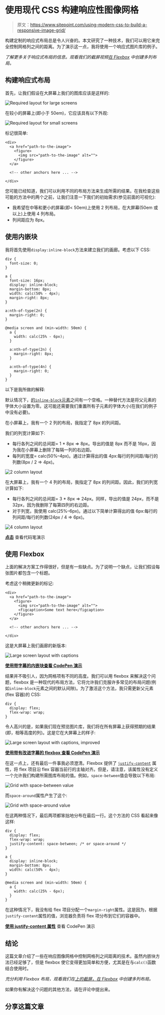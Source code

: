 # 使用现代 CSS 构建响应性图像网格

> 原文：<https://www.sitepoint.com/using-modern-css-to-build-a-responsive-image-grid/>

构建定制的响应式布局总是令人兴奋的。本文研究了一种技术，我们可以用它来完全控制网格列之间的距离。为了演示这一点，我将使用一个响应式图片库的例子。

*了解更多关于响应式布局的信息。观看我们的截屏视频[在 Flexbox](https://www.sitepoint.com/premium/screencasts/creating-multiple-column-layouts-in-flexbox) 中创建多列布局。*

## 构建响应式布局

首先，让我们假设在大屏幕上我们的图库应该是这样的:

![Required layout for large screens](img/76d0e429735170ee9546ad0ec868ab12.png)

在较小的屏幕上(即小于 50em)，它应该具有以下外观:

![Required layout for small screens](img/dec0195fcb8b244a4d626da908d9316c.png)

标记很简单:

```
<div>
  <a href="path-to-the-image">
    <figure>
      <img src="path-to-the-image" alt="">
    </figure>
  </a>

  <!-- other anchors here ... -->

</div>
```

您可能已经知道，我们可以利用不同的布局方法来生成所需的结果。在我检查这些可能的方法中的两个之前，让我们注意一下我们的初始需求(参见前面的可视化):

*   我希望在中等和更小的屏幕(即< 50em)上使用 2 列布局，在大屏幕(50em 或以上)上使用 4 列布局。
*   列间距应为 8px。

## 使用内嵌块

我将首先使用`display:inline-block`方法来建立我们的画廊。考虑以下 CSS:

```
div {
  font-size: 0;
}

a {
  font-size: 16px; 
  display: inline-block;
  margin-bottom: 8px;
  width: calc(50% - 4px);
  margin-right: 8px;
}

a:nth-of-type(2n) {
  margin-right: 0;
}

@media screen and (min-width: 50em) {
  a {
    width: calc(25% - 6px);
  }

  a:nth-of-type(2n) {
    margin-right: 8px;
  }

  a:nth-of-type(4n) {
    margin-right: 0;
  }
}
```

以下是我所做的解释:

默认情况下，[的`inline-block`元素](https://css-tricks.com/fighting-the-space-between-inline-block-elements/)之间有一个空格。一种替代方法是将父元素的字体大小设置为零。这可能还需要我们重置所有子元素的字体大小(在我们的例子中没有必要)。

在小屏幕上，我有一个 2 列的布局，我指定了 8px 的列间距。

我们的列宽计算如下:

*   每行各列之间的总间距= 1 * 8px => 8px。导出的值是 8px 而不是 16px，因为我在小屏幕上删除了每隔一列的右边距。
*   每列的宽度= calc(50%–4px)。通过计算得出的值 4px:每行的列间距/每行的列数(8px / 2 => 4px)。

![2 column layout](img/e6087d565a1949378d456fd44d4dad5c.png)

在大屏幕上，我有一个 4 列的布局，我指定了 8px 的列间距。因此，我们的列宽计算如下:

*   每行各列之间的总间距= 3 * 8px => 24px。同样，导出的值是 24px，而不是 32px，因为我删除了每第四列的右边距。
*   对于列宽，我使用 calc(25%–6px)。通过以下简单计算得出的值 6px:每行的列间距/每行的列数(24px / 4 => 6px)。

![4 column layout](img/86290d008644029ea77c864f7164ef34.png)

[**点击**](http://codepen.io/SitePoint/pen/XXEmXj) 查看代码笔演示

## 使用 Flexbox

上面的解决方案工作得很好，但是有一些缺点。为了说明一个缺点，让我们假设每张图片都包含一个标题。

考虑这个稍微更新的标记:

```
<div>
  <a href="path-to-the-image">
    <figure>
      <img src="path-to-the-image" alt="">
      <figcaption>Some text here</figcaption>
    </figure>
  </a>

  <!-- other anchors here ... -->

</div>
```

这是大屏幕上我们画廊的新版本:

![Large screen layout with captions](img/04db7f07bccdd43eb67967050aeee6a9.png)

[**使用带字幕的内嵌块查看 CodePen 演示**](http://codepen.io/SitePoint/pen/yeKYJN)

结果并不吸引人，因为网格项有不同的高度。我们可以用 flexbox 来解决这个问题，flexbox 是一种现代的布局方法，它将允许我们克服许多常见的布局问题(例如`inline-block`元素之间的默认间隙)。为了激活这个方法，我只需更新父元素(flex 容器)的 CSS:

```
div {
  display: flex;
  flex-wrap: wrap;
}
```

令人高兴的是，如果我们现在预览图片库，我们将在所有屏幕上获得预期的结果(即，相等高度的列)。这是它在大屏幕上的样子:

![Large screen layout with captions, improved](img/aaca6b2ef143c793569b1d77226c8d26.png)

[**使用带有改进字幕的 flexbox 查看 CodePen 演示**](http://codepen.io/SitePoint/pen/bEvVqP)

在这一点上，还有最后一件事我必须澄清。Flexbox 提供了 [`justify-content`](https://developer.mozilla.org/en-US/docs/Web/CSS/justify-content) 属性，将 flex 项目沿 flex 容器当前行的主轴对齐。但是，请注意，该属性没有定义一个允许我们构建所需图库布局的值。例如，`space-between`值会导致以下布局:

![Grid with space-between value](img/0eaa34949184c0d6b010a076384f5126.png)

而`space-around`属性产生了这个:

![Grid with space-around value](img/790c143ef857f2a263907561674c20a4.png)

在这两种情况下，最后两项都笨拙地分布在最后一行。这个方法的 CSS 看起来像这样:

```
div {
  display: flex;
  flex-wrap: wrap;
  justify-content: space-between; /* or space-around */
} 

a {
  display: inline-block;
  margin-bottom: 8px;
  width: calc(50% - 4px);
}

@media screen and (min-width: 50em) {
  a {
    width: calc(25% - 6px);
  }
}
```

在这种情况下，我没有给 flex 项目分配一个`margin-right`属性。这是因为，根据`justify-content`属性的值，浏览器负责将 flex 项分布到它们的容器中。

[**使用 justify-content 属性**](http://codepen.io/SitePoint/pen/RrMWjq) 查看 CodePen 演示

## 结论

这篇文章介绍了一些在响应图像网格中控制网格列之间距离的技术。虽然内嵌块方法已经足够了，但是 flexbox 使它变得更加简单和方便，尤其是在与`calc()`函数结合使用时。

*充分利用 Flexbox 布局，观看我们在[上的截屏，在 Flexbox](https://www.sitepoint.com/premium/screencasts/creating-multiple-column-layouts-in-flexbox) 中创建多列布局。*

如果你有解决这个问题的其他方法，请在评论中提出来。

## 分享这篇文章